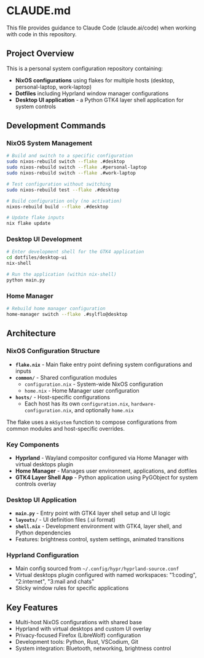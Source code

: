 # CLAUDE.md

This file provides guidance to Claude Code (claude.ai/code) when working with code in this repository.

## Project Overview

This is a personal system configuration repository containing:
- **NixOS configurations** using flakes for multiple hosts (desktop, personal-laptop, work-laptop)
- **Dotfiles** including Hyprland window manager configurations
- **Desktop UI application** - a Python GTK4 layer shell application for system controls

## Development Commands

### NixOS System Management
```bash
# Build and switch to a specific configuration
sudo nixos-rebuild switch --flake .#desktop
sudo nixos-rebuild switch --flake .#personal-laptop  
sudo nixos-rebuild switch --flake .#work-laptop

# Test configuration without switching
sudo nixos-rebuild test --flake .#desktop

# Build configuration only (no activation)
nixos-rebuild build --flake .#desktop

# Update flake inputs
nix flake update
```

### Desktop UI Development
```bash
# Enter development shell for the GTK4 application
cd dotfiles/desktop-ui
nix-shell

# Run the application (within nix-shell)
python main.py
```

### Home Manager
```bash
# Rebuild home manager configuration
home-manager switch --flake .#sylflo@desktop
```

## Architecture

### NixOS Configuration Structure
- **`flake.nix`** - Main flake entry point defining system configurations and inputs
- **`common/`** - Shared configuration modules
  - `configuration.nix` - System-wide NixOS configuration  
  - `home.nix` - Home Manager user configuration
- **`hosts/`** - Host-specific configurations
  - Each host has its own `configuration.nix`, `hardware-configuration.nix`, and optionally `home.nix`

The flake uses a `mkSystem` function to compose configurations from common modules and host-specific overrides.

### Key Components
- **Hyprland** - Wayland compositor configured via Home Manager with virtual desktops plugin
- **Home Manager** - Manages user environment, applications, and dotfiles  
- **GTK4 Layer Shell App** - Python application using PyGObject for system controls overlay

### Desktop UI Application
- **`main.py`** - Entry point with GTK4 layer shell setup and UI logic
- **`layouts/`** - UI definition files (.ui format)
- **`shell.nix`** - Development environment with GTK4, layer shell, and Python dependencies
- Features: brightness control, system settings, animated transitions

### Hyprland Configuration
- Main config sourced from `~/.config/hypr/hyprland-source.conf`
- Virtual desktops plugin configured with named workspaces: "1:coding", "2:internet", "3:mail and chats"
- Sticky window rules for specific applications

## Key Features
- Multi-host NixOS configurations with shared base
- Hyprland with virtual desktops and custom UI overlay
- Privacy-focused Firefox (LibreWolf) configuration
- Development tools: Python, Rust, VSCodium, Git
- System integration: Bluetooth, networking, brightness control